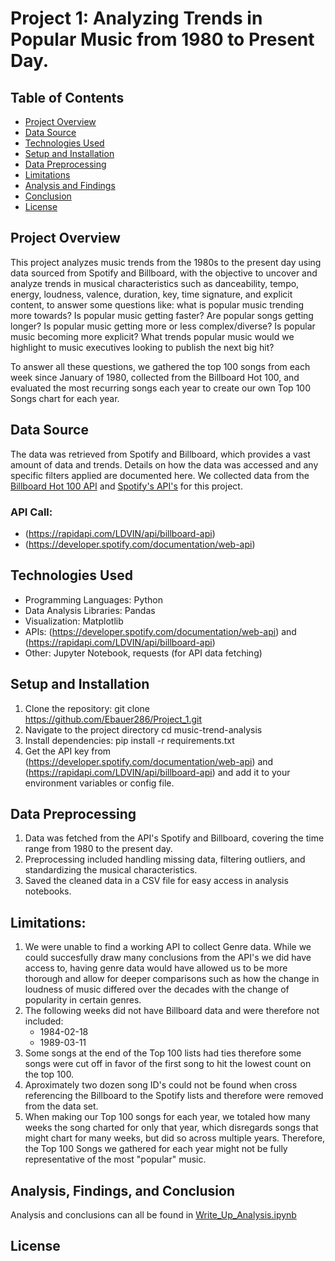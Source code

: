 # Project 1: Analyzing Trends in Popular Music from 1980 to Present Day.

## Table of Contents
- [Project Overview](#project-overview)
- [Data Source](#data-source)
- [Technologies Used](#technologies-used)
- [Setup and Installation](#setup-and-installation)
- [Data Preprocessing](#data-preprocessing)
- [Limitations](#limitations)
- [Analysis and Findings](#analysis-and-findings)
- [Conclusion](#conclusion)
- [License](#license)
  
## Project Overview
This project analyzes music trends from the 1980s to the present day using data sourced from Spotify and Billboard, with the objective to uncover and analyze trends in musical characteristics such as danceability, tempo, energy, loudness, valence, duration, key, time signature, and explicit content, to answer some questions like: 
what is popular music trending more towards? Is popular music getting faster? Are popular songs getting longer? Is popular music getting more or less complex/diverse? Is popular music becoming more explicit? What trends popular music would we highlight to music executives looking to publish the next big hit?

To answer all these questions, we gathered the top 100 songs from each week since January of 1980, collected from the Billboard Hot 100, and evaluated the most recurring songs each year to create our own Top 100 Songs chart for each year. 

## Data Source
The data was retrieved from Spotify and Billboard, which provides a vast amount of data and trends. Details on how the data was accessed and any specific filters applied are documented here.
We collected data from the [Billboard Hot 100 API](https://rapidapi.com/LDVIN/api/billboard-api) and [Spotify's API's](https://developer.spotify.com/documentation/web-api) for this project.

### API Call:
- (https://rapidapi.com/LDVIN/api/billboard-api)
- (https://developer.spotify.com/documentation/web-api)
  
## Technologies Used
- Programming Languages: Python
- Data Analysis Libraries: Pandas
- Visualization: Matplotlib
- APIs: (https://developer.spotify.com/documentation/web-api) and (https://rapidapi.com/LDVIN/api/billboard-api)
- Other: Jupyter Notebook, requests (for API data fetching)

## Setup and Installation
1. Clone the repository:
git clone https://github.com/Ebauer286/Project_1.git
2. Navigate to the project directory
cd music-trend-analysis
3. Install dependencies:
pip install -r requirements.txt
4. Get the API key from (https://developer.spotify.com/documentation/web-api) and (https://rapidapi.com/LDVIN/api/billboard-api) and add it to your environment variables or config file.

## Data Preprocessing
1. Data was fetched from the API's Spotify and Billboard, covering the time range from 1980 to the present day.
2. Preprocessing included handling missing data, filtering outliers, and standardizing the musical characteristics.
3. Saved the cleaned data in a CSV file for easy access in analysis notebooks.
   
## Limitations:
1. We were unable to find a working API to collect Genre data. While we could succesfully draw many conclusions from the API's we did have access to, having genre data would have allowed us to be more thorough and allow for deeper comparisons such as how the change in loudness of music differed over the decades with the change of popularity in certain genres.
2. The following weeks did not have Billboard data and were therefore not included:
    - 1984-02-18
    - 1989-03-11
3. Some songs at the end of the Top 100 lists had ties therefore some songs were cut off in favor of the first song to hit the lowest count on the top 100.
4. Aproximately two dozen song ID's could not be found when cross referencing the Billboard to the Spotify lists and therefore were removed from the data set.
5. When making our Top 100 songs for each year, we totaled how many weeks the song charted for only that year, which disregards songs that might chart for many weeks, but did so across multiple years. Therefore, the Top 100 Songs we gathered for each year might not be fully representative of the most "popular" music.

## Analysis, Findings, and Conclusion
Analysis and conclusions can all be found in [Write_Up_Analysis.ipynb](https://github.com/Ebauer286/Project_1/blob/main/Write_Up_Analysis.ipynb)

## License
